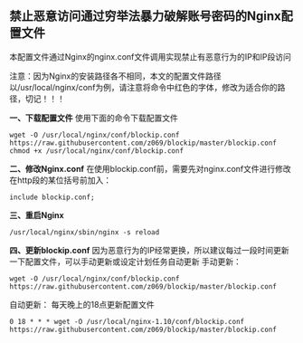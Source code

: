禁止恶意访问通过穷举法暴力破解账号密码的Nginx配置文件
-----------

本配置文件通过Nginx的nginx.conf文件调用实现禁止有恶意行为的IP和IP段访问

注意：因为Nginx的安装路径各不相同，本文的配置文件路径以/usr/local/nginx/conf为例，请注意将命令中红色的字体，修改为适合你的路径，切记！！！

**一、下载配置文件**
使用下面的命令下载配置文件
```
wget -O /usr/local/nginx/conf/blockip.conf https://raw.githubusercontent.com/z069/blockip/master/blockip.conf
chmod +x /usr/local/nginx/conf/blockip.conf
```

**二、修改Nginx.conf**
在使用blockip.conf前，需要先对nginx.conf文件进行修改在http段的某位括号前加入：
```
include blockip.conf; 
```


**三、重启Nginx**
```
/usr/local/nginx/sbin/nginx -s reload
```

**四、更新blockip.conf**
因为恶意行为的IP经常更换，所以建议每过一段时间更新一下配置文件，可以手动更新或设定计划任务自动更新
手动更新：
```
wget -O /usr/local/nginx/conf/blockip.conf https://raw.githubusercontent.com/z069/blockip/master/blockip.conf
```

自动更新：
每天晚上的18点更新配置文件
```
0 18 * * * wget -O /usr/local/nginx-1.10/conf/blockip.conf https://raw.githubusercontent.com/z069/blockip/master/blockip.conf
```
